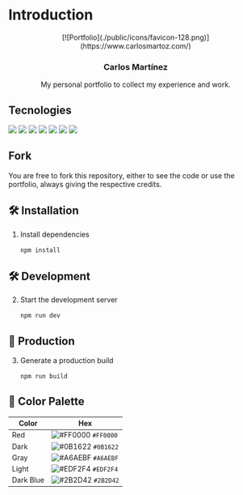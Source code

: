 # Introduction

<div align="center">
   [![Portfolio](./public/icons/favicon-128.png)](https://www.carlosmartoz.com/)

   <h3 align="center">Carlos Martínez</h3>

   <p align="center">
      My personal portfolio to collect my experience and work.
   </p>
</div>

## Tecnologies

![](https://img.shields.io/badge/HTML5-informational?style=for-the-badge&logo=html5&logoColor=EDF2F4&color=0B1622&labelColor=FF0000)
![](https://img.shields.io/badge/CSS3-informational?style=for-the-badge&logo=css3&logoColor=EDF2F4&color=0B1622&labelColor=FF0000)
![](https://img.shields.io/badge/JavaScript-informational?style=for-the-badge&logo=JavaScript&logoColor=EDF2F4&color=0B1622&labelColor=FF0000)
![](https://img.shields.io/badge/TypeScript-informational?style=for-the-badge&logo=TypeScript&logoColor=EDF2F4&color=0B1622&labelColor=FF0000)
![](https://img.shields.io/badge/Tailwind_CSS-informational?style=for-the-badge&logo=tailwindcss&logoColor=EDF2F4&color=0B1622&labelColor=FF0000)
![](https://img.shields.io/badge/React.js-informational?style=for-the-badge&logo=react&logoColor=EDF2F4&color=0B1622&labelColor=FF0000)
![](https://img.shields.io/badge/Next.js-informational?style=for-the-badge&logo=vercel&logoColor=EDF2F4&color=0B1622&labelColor=FF0000)

## Fork

You are free to fork this repository, either to see the code or use the portfolio, always giving the respective credits.

## 🛠 Installation

1. Install dependencies

   ```sh
   npm install
   ```

## 🛠 Development

2. Start the development server

   ```sh
   npm run dev
   ```

## 🚀 Production

3. Generate a production build

   ```sh
   npm run build
   ```

## 🎨 Color Palette

| Color     | Hex                                                                |
| --------- | ------------------------------------------------------------------ |
| Red       | ![#FF0000](https://via.placeholder.com/10/FF0000?text=+) `#FF0000` |
| Dark      | ![#0B1622](https://via.placeholder.com/10/0B1622?text=+) `#0B1622` |
| Gray      | ![#A6AEBF](https://via.placeholder.com/10/A6AEBF?text=+) `#A6AEBF` |
| Light     | ![#EDF2F4](https://via.placeholder.com/10/EDF2F4?text=+) `#EDF2F4` |
| Dark Blue | ![#2B2D42](https://via.placeholder.com/10/2B2D42?text=+) `#2B2D42` |
